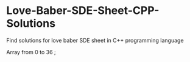 # Love-Baber-SDE-Sheet-CPP-Solutions
Find solutions for love baber SDE sheet in C++ programming language

Array from 0 to 36 ;

